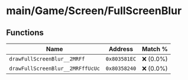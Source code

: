 # main/Game/Screen/FullScreenBlur

## Functions

| Name | Address | Match % |
|------|---------|---------|
| `drawFullScreenBlur__2MRFf` | `0x803581EC` | :x: (0.0%) |
| `drawFullScreenBlur__2MRFffUcUc` | `0x80358240` | :x: (0.0%) |